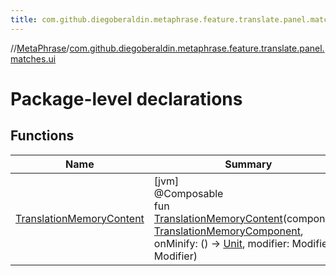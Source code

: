 ```yaml
---
title: com.github.diegoberaldin.metaphrase.feature.translate.panel.matches.ui
---
```

//[MetaPhrase](../../index.html)/[com.github.diegoberaldin.metaphrase.feature.translate.panel.matches.ui](index.html)



# Package-level declarations



## Functions


| Name | Summary |
|---|---|
| [TranslationMemoryContent](-translation-memory-content.html) | [jvm]<br>@Composable<br>fun [TranslationMemoryContent](-translation-memory-content.html)(component: [TranslationMemoryComponent](../com.github.diegoberaldin.metaphrase.feature.translate.panel.matches.presentation/-translation-memory-component/index.html), onMinify: () -&gt; [Unit](https://kotlinlang.org/api/latest/jvm/stdlib/kotlin/-unit/index.html), modifier: Modifier = Modifier) |

